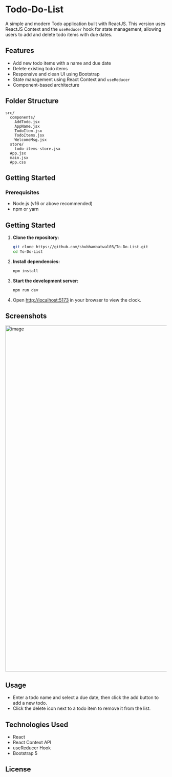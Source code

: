 # Todo-Do-List

A simple and modern Todo application built with ReactJS. This version uses ReactJS Context and the `useReducer` hook for state management, allowing users to add and delete todo items with due dates.

## Features

- Add new todo items with a name and due date
- Delete existing todo items
- Responsive and clean UI using Bootstrap
- State management using React Context and `useReducer`
- Component-based architecture

## Folder Structure

```
src/
  components/
    AddTodo.jsx
    AppName.jsx
    TodoItem.jsx
    TodoItems.jsx
    WelcomeMsg.jsx
  store/
    todo-items-store.jsx
  App.jsx
  main.jsx
  App.css
```

## Getting Started

### Prerequisites

- Node.js (v16 or above recommended)
- npm or yarn

## Getting Started

1. **Clone the repository:**
   ```bash
   git clone https://github.com/shubhambatwal03/To-Do-List.git
   cd To-Do-List
   ```

2. **Install dependencies:**
   ```bash
   npm install
   ```

3. **Start the development server:**
   ```bash
   npm run dev
   ```

4. Open [http://localhost:5173](http://localhost:5173) in your browser to view the clock.

## Screenshots
<img width="1920" height="1080" alt="image" src="https://github.com/user-attachments/assets/18565b96-97bd-469c-ad9a-365ca6cb99f7" />

## Usage

- Enter a todo name and select a due date, then click the add button to add a new todo.
- Click the delete icon next to a todo item to remove it from the list.

## Technologies Used

- React
- React Context API
- useReducer Hook
- Bootstrap 5

## License
